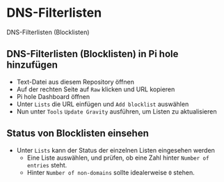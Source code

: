 # DNS-Filterlisten
DNS-Filterlisten (Blocklisten)


## DNS-Filterlisten (Blocklisten) in Pi hole hinzufügen
- Text-Datei aus diesem Repository öffnen
- Auf der rechten Seite auf `Raw` klicken und URL kopieren
- Pi hole Dashboard öffnen
- Unter `Lists` die URL einfügen und `Add blocklist` auswählen
- Nun unter `Tools` `Update Gravity` ausführen, um Listen zu aktualisieren

## Status von Blocklisten einsehen
- Unter `Lists` kann der Status der einzelnen Listen eingesehen werden
  - Eine Liste auswählen, und prüfen, ob eine Zahl hinter `Number of entries` steht.
  - Hinter `Number of non-domains` sollte idealerweise `0` stehen.
